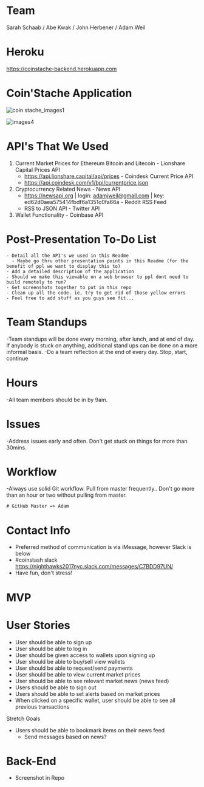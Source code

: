 # Team
  Sarah Schaab / Abe Kwak / John Herbener / Adam Weil

# Heroku
https://coinstache-backend.herokuapp.com

# Coin'Stache Application

![coin stache_images1](https://user-images.githubusercontent.com/25589910/31578714-0619e110-b0f5-11e7-9433-30530184c16a.png)

![images4](https://user-images.githubusercontent.com/25589910/31578878-29edabdc-b0f8-11e7-9dc8-dfbae7f8ff7e.png)

# API's That We Used
  1. Current Market Prices for Ethereum Bitcoin and Litecoin
    - Lionshare Capital Prices API
      - https://api.lionshare.capital/api/prices
    - Coindesk Current Price API
      - https://api.coindesk.com/v1/bpi/currentprice.json
  2. Cryptocurrency Related News
    - News API
      - https://newsapi.org | login: adamjweil@gmail.com | key: ed62d0aea575414fbdf6a1351c0fa66a
    - Reddit RSS Feed
      - RSS to JSON API
    - Twitter API
  3. Wallet Functionality
    - Coinbase API

# Post-Presentation To-Do List
    - Detail all the API's we used in this Readme
      - Maybe go thru other presentation points in this Readme (for the benefit of ppl we want to display this to)
    - Add a detailed description of the application
    - Should we make this viewable on a web browser to ppl dont need to build remotely to run?
    - Get screenshots together to put in this repo
    - Clean up all the code. ie, try to get rid of those yellow errors
    - Feel free to add stuff as you guys see fit...

# Team Standups
  -Team standups will be done every morning, after lunch, and at end of day. If anybody is stuck on anything, additional stand ups can be done on a more informal basis.
  -Do a team reflection at the end of every day. Stop, start, continue

# Hours
  -All team members should be in by 9am.

# Issues
  -Address issues early and often. Don't get stuck on things for more than 30mins.

# Workflow
  -Always use solid Git workflow. Pull from master frequently.. Don't go more than an hour or two without pulling from master.

    # GitHub Master => Adam
# Contact Info
 - Preferred method of communication is via iMessage, however Slack is below
  - #coinstash slack
    https://nighthawks2017nyc.slack.com/messages/C7BDD97UN/
 - Have fun, don't stress!

# MVP

# User Stories
  - User should be able to sign up
  - User should be able to log in
  - User should be given access to wallets upon signing up
  - User should be able to buy/sell view wallets
  - User should be able to request/send payments
  - User should be able to view current market prices
  - User should be able to see relevant market news (news feed)
  - Users should be able to sign out
  - Users should be able to set alerts based on market prices
  - When clicked on a specific wallet, user should be able to see all previous transactions

  Stretch Goals
  - Users should be able to bookmark items on their news feed
    - Send messages based on news?

# Back-End
 - Screenshot in Repo